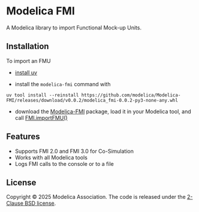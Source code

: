# Modelica FMI

A Modelica library to import Functional Mock-up Units.

## Installation

To import an FMU

- [install uv](https://docs.astral.sh/uv/getting-started/installation/)

- install the `modelica-fmi` command with
```
uv tool install --reinstall https://github.com/modelica/Modelica-FMI/releases/download/v0.0.2/modelica_fmi-0.0.2-py3-none-any.whl
```

- download the [Modelica-FMI](https://github.com/modelica/Modelica-FMI/releases/download/v0.0.2/Modelica-FMI-0.0.2.zip) package, load it in your Modelica tool, and call [FMI.importFMU()](FMI/importFMU.mo)

## Features

- Supports FMI 2.0 and FMI 3.0 for Co-Simulation
- Works with all Modelica tools
- Logs FMI calls to the console or to a file

## License

Copyright &copy; 2025 Modelica Association.
The code is released under the [2-Clause BSD license](LICENSE).
